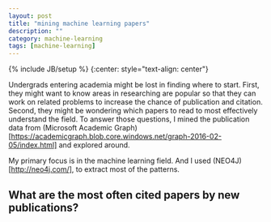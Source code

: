 ```yaml
---
layout: post
title: "mining machine learning papers"
description: ""
category: machine-learning
tags: [machine-learning]
---
```

{% include JB/setup %}
{:center: style="text-align: center"}

Undergrads entering academia might be lost in finding where to start. First, they might want to know areas in researching are popular so that they can work on related problems to increase the chance of publication and citation. Second, they might be wondering which papers to read to most effectively understand the field. To answer those questions, I mined the publication data from (Microsoft Academic Graph)[https://academicgraph.blob.core.windows.net/graph-2016-02-05/index.html] and explored around. 

My primary focus is in the machine learning field. And I used (NEO4J)[http://neo4j.com/], to extract most of the patterns.  

What are the most often cited papers by new publications? 
---

<div id="graph1"></div>
<style>

.bar {
  fill: steelblue;
}

.bar:hover {
  fill: brown;
}

.axis {
  font: 10px sans-serif;
}

.axis path,
.axis line {
  fill: none;
  stroke: #000;
  shape-rendering: crispEdges;
}

.x.axis path {
  display: none;
}

</style>

<script src="//d3js.org/d3.v3.min.js"></script>
<script>

var margin = {top: 20, right: 20, bottom: 30, left: 40},
    width = 960 - margin.left - margin.right,
    height = 500 - margin.top - margin.bottom;

var x = d3.scale.ordinal()
    .rangeRoundBands([0, width], .1);

var y = d3.scale.linear()
    .range([height, 0]);

var xAxis = d3.svg.axis()
    .scale(x)
    .orient("bottom");

var yAxis = d3.svg.axis()
    .scale(y)
    .orient("left")
    .ticks(10, "%");

var svg = d3.select("#graph1").append("svg")
    .attr("width", width + margin.left + margin.right)
    .attr("height", height + margin.top + margin.bottom)
  .append("g")
    .attr("transform", "translate(" + margin.left + "," + margin.top + ")");

d3.csv("/data/paper-citation.csv", type, function(error, data) {
  if (error) throw error;
  data.forEach(function(d){
    d.c = JSON.parse(d.c);
  });
  x.domain(data.map(function(d) { return d.c.title; }));
  y.domain([0, d3.max(data, function(d) { return d.connections; })]);

  svg.append("g")
      .attr("class", "x axis")
      .attr("transform", "translate(0," + height + ")")
      .call(xAxis);

  svg.append("g")
      .attr("class", "y axis")
      .call(yAxis)
    .append("text")
      .attr("transform", "rotate(-90)")
      .attr("y", 6)
      .attr("dy", ".71em")
      .style("text-anchor", "end")
      .text("citation");

  svg.selectAll(".bar")
      .data(data)
    .enter().append("rect")
      .attr("class", "bar")
      .attr("x", function(d) { return x(d.c.title); })
      .attr("width", x.rangeBand())
      .attr("y", function(d) { return y(d.connections); })
      .attr("height", function(d) { return height - y(d.connections); });
});

function type(d) {
  d.connections = +d.connections;
  return d;
}

</script>



